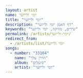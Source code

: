 ```yaml
---
layout: artist
name: יומי ולייזער
title: "יומי ולייזער"
description: "דף האמן יומי ולייזער"
keywords: "שירים, מוזיקה, יומי ולייזער"
permalink: /artists/יומי-ולייזער/
redirect_from:
  - /artists/list/יומי ולייזער
songs:
  - number: "33104"
    name: "הדרן עלך"
    album: "סינגלים"
    artist: "יומי ולייזער"
---
```

